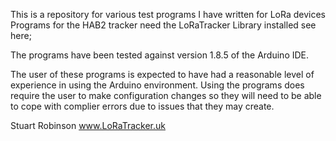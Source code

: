 This is a repository for various test programs I have written for LoRa devices Programs for the HAB2 tracker need the LoRaTracker Library installed see here;

The programs have been tested against version 1.8.5 of the Arduino IDE.

The user of these programs is expected to have had a reasonable level of experience in using the
Arduino environment. Using the programs does require the user to make configuration changes so
they will need to be able to cope with complier errors due to issues that they may create. 

Stuart Robinson
www.LoRaTracker.uk

  